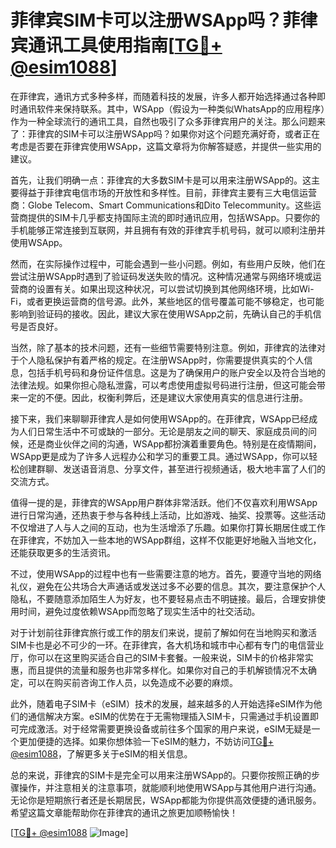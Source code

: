 # 菲律宾SIM卡可以注册WSApp吗？菲律宾通讯工具使用指南[[TG💪+ @esim1088](https://t.me/s/esim1088)]

在菲律宾，通讯方式多种多样，而随着科技的发展，许多人都开始选择通过各种即时通讯软件来保持联系。其中，WSApp（假设为一种类似WhatsApp的应用程序）作为一种全球流行的通讯工具，自然也吸引了众多菲律宾用户的关注。那么问题来了：菲律宾的SIM卡可以注册WSApp吗？如果你对这个问题充满好奇，或者正在考虑是否要在菲律宾使用WSApp，这篇文章将为你解答疑惑，并提供一些实用的建议。

首先，让我们明确一点：菲律宾的大多数SIM卡是可以用来注册WSApp的。这主要得益于菲律宾电信市场的开放性和多样性。目前，菲律宾主要有三大电信运营商：Globe Telecom、Smart Communications和Dito Telecommunity。这些运营商提供的SIM卡几乎都支持国际主流的即时通讯应用，包括WSApp。只要你的手机能够正常连接到互联网，并且拥有有效的菲律宾手机号码，就可以顺利注册并使用WSApp。

然而，在实际操作过程中，可能会遇到一些小问题。例如，有些用户反映，他们在尝试注册WSApp时遇到了验证码发送失败的情况。这种情况通常与网络环境或运营商的设置有关。如果出现这种状况，可以尝试切换到其他网络环境，比如Wi-Fi，或者更换运营商的信号源。此外，某些地区的信号覆盖可能不够稳定，也可能影响到验证码的接收。因此，建议大家在使用WSApp之前，先确认自己的手机信号是否良好。

当然，除了基本的技术问题，还有一些细节需要特别注意。例如，菲律宾的法律对于个人隐私保护有着严格的规定。在注册WSApp时，你需要提供真实的个人信息，包括手机号码和身份证件信息。这是为了确保用户的账户安全以及符合当地的法律法规。如果你担心隐私泄露，可以考虑使用虚拟号码进行注册，但这可能会带来一定的不便。因此，权衡利弊后，还是建议大家使用真实的信息进行注册。

接下来，我们来聊聊菲律宾人是如何使用WSApp的。在菲律宾，WSApp已经成为人们日常生活中不可或缺的一部分。无论是朋友之间的聊天、家庭成员间的问候，还是商业伙伴之间的沟通，WSApp都扮演着重要角色。特别是在疫情期间，WSApp更是成为了许多人远程办公和学习的重要工具。通过WSApp，你可以轻松创建群聊、发送语音消息、分享文件，甚至进行视频通话，极大地丰富了人们的交流方式。

值得一提的是，菲律宾的WSApp用户群体非常活跃。他们不仅喜欢利用WSApp进行日常沟通，还热衷于参与各种线上活动，比如游戏、抽奖、投票等。这些活动不仅增进了人与人之间的互动，也为生活增添了乐趣。如果你打算长期居住或工作在菲律宾，不妨加入一些本地的WSApp群组，这样不仅能更好地融入当地文化，还能获取更多的生活资讯。

不过，使用WSApp的过程中也有一些需要注意的地方。首先，要遵守当地的网络礼仪，避免在公共场合大声通话或发送过多不必要的信息。其次，要注意保护个人隐私，不要随意添加陌生人为好友，也不要轻易点击不明链接。最后，合理安排使用时间，避免过度依赖WSApp而忽略了现实生活中的社交活动。

对于计划前往菲律宾旅行或工作的朋友们来说，提前了解如何在当地购买和激活SIM卡也是必不可少的一环。在菲律宾，各大机场和城市中心都有专门的电信营业厅，你可以在这里购买适合自己的SIM卡套餐。一般来说，SIM卡的价格非常实惠，而且提供的流量和服务也非常多样化。如果你对自己的手机解锁情况不太确定，可以在购买前咨询工作人员，以免造成不必要的麻烦。

此外，随着电子SIM卡（eSIM）技术的发展，越来越多的人开始选择eSIM作为他们的通信解决方案。eSIM的优势在于无需物理插入SIM卡，只需通过手机设置即可完成激活。对于经常需要更换设备或前往多个国家的用户来说，eSIM无疑是一个更加便捷的选择。如果你想体验一下eSIM的魅力，不妨访问[TG💪+ @esim1088](https://t.me/s/esim1088)，了解更多关于eSIM的相关信息。

总的来说，菲律宾的SIM卡是完全可以用来注册WSApp的。只要你按照正确的步骤操作，并注意相关的注意事项，就能顺利地使用WSApp与其他用户进行沟通。无论你是短期旅行者还是长期居民，WSApp都能为你提供高效便捷的通讯服务。希望这篇文章能帮助你在菲律宾的通讯之旅更加顺畅愉快！

[[TG💪+ @esim1088](https://t.me/s/esim1088) ![Image](https://i.postimg.cc/4NQfJmqS/Snipaste-2025-05-13-00-14-12.png)]